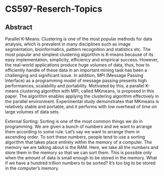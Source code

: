 # CS597-Reserch-Topics


## Abstract

Parallel K-Means: Clustering is one of the most popular methods for data analysis, which is prevalent in many disciplines such as image segmentation, bioinformatics, pattern recognition and statistics etc. The most popular and simplest clustering algorithm is K-means because of its easy implementation, simplicity, efficiency and empirical success. However, the real-world applications produce huge volumes of data, thus, how to efficiently handle of these data in an important mining task has been a challenging and significant issue. In addition, MPI (Message Passing Interface) as a programming model of message passing presents high performances, scalability and portability. Motivated by this, a parallel K-means clustering algorithm with MPI, called MKmeans, is proposed in this paper. The algorithm enables applying the clustering algorithm effectively in the parallel environment. Experimental study demonstrates that MKmeans is relatively stable and portable, and it performs with low overhead of time on large volumes of data sets. 


External Sorting: Sorting is one of the most common things we do in programming. We are given a bunch of numbers and we want to arrange them according to some rule. Let’s say we want to arrange them in ascending order. To sort these numbers, people tend to use a sorting algorithm that takes place entirely within the memory of a computer. The memory we are talking about is the RAM. Here, we take all the numbers and store them in the memory so that we can sort them. This is possible only when the amount of data is small enough to be stored in the memory. What if we have a hundred trillion numbers to be sorted? It’s too big to be stored in the computer’s memory.

